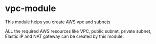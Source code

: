 # vpc-module
This module helps you create AWS vpc and subnets

ALL the required AWS resources like VPC, public subnet, private subnet, Elastic IP and NAT gateway can be created by this module.
